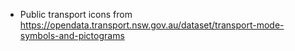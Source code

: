 - Public transport icons from https://opendata.transport.nsw.gov.au/dataset/transport-mode-symbols-and-pictograms